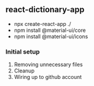 ## react-dictionary-app

- npx create-react-app ./
- npm install @material-ui/core
- npm install @material-ui/icons

### Initial setup

1. Removing unnecessary files
2. Cleanup
3. Wiring up to github account
